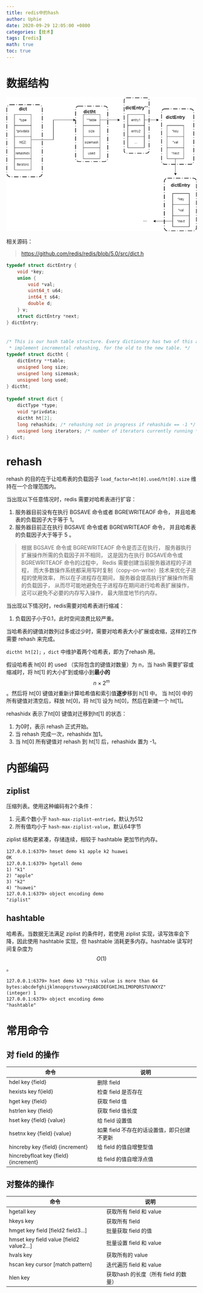 ```yaml
---
title: redis中的hash
author: Uphie
date: 2020-09-29 12:05:00 +0800
categories: [技术]
tags: [redis]
math: true
toc: true
---
```


# 数据结构

![Redis hash数据结构](../_post_imgs/2020-09/redis-hash-structure.png)

相关源码：
> https://github.com/redis/redis/blob/5.0/src/dict.h

```C
typedef struct dictEntry {
    void *key;
    union {
        void *val;
        uint64_t u64;
        int64_t s64;
        double d;
    } v;
    struct dictEntry *next;
} dictEntry;


/* This is our hash table structure. Every dictionary has two of this as we
 * implement incremental rehashing, for the old to the new table. */
typedef struct dictht {
    dictEntry **table;
    unsigned long size;
    unsigned long sizemask;
    unsigned long used;
} dictht;

typedef struct dict {
    dictType *type;
    void *privdata;
    dictht ht[2];
    long rehashidx; /* rehashing not in progress if rehashidx == -1 */
    unsigned long iterators; /* number of iterators currently running */
} dict;
```

# rehash

rehash 的目的在于让哈希表的负载因子 `load_factor=ht[0].used/ht[0].size` 维持在一个合理范围内。

当出现以下任意情况时，redis 需要对哈希表进行扩容：
1. 服务器目前没有在执行 BGSAVE 命令或者 BGREWRITEAOF 命令， 并且哈希表的负载因子大于等于 1。
2. 服务器目前正在执行 BGSAVE 命令或者 BGREWRITEAOF 命令， 并且哈希表的负载因子大于等于 5 。

> 根据 BGSAVE 命令或 BGREWRITEAOF 命令是否正在执行， 服务器执行扩展操作所需的负载因子并不相同， 这是因为在执行 BGSAVE命令或 BGREWRITEAOF 命令的过程中， Redis 需要创建当前服务器进程的子进程， 而大多数操作系统都采用写时复制（copy-on-write）技术来优化子进程的使用效率， 所以在子进程存在期间， 服务器会提高执行扩展操作所需的负载因子， 从而尽可能地避免在子进程存在期间进行哈希表扩展操作， 这可以避免不必要的内存写入操作， 最大限度地节约内存。

当出现以下情况时，redis需要对哈希表进行缩减：
1. 负载因子小于0.1，此时空间浪费比较严重。

当哈希表的键值对数列过多或过少时，需要对哈希表大小扩展或收缩，这样的工作需要 rehash 来完成。

`dictht ht[2];` ，`dict` 中维护着两个哈希表，即为了rehash 用。

假设哈希表 ht[0] 的 used （实际包含的键值对数量）为 n，当 hash 需要扩容或缩减时，将 ht[1] 的大小扩到或缩小到**最小的** $$n \times {2^m}$$ 。然后将 ht[0] 键值对重新计算哈希值和索引值**逐步**移到 h[1] 中。
当 ht[0] 中的所有键值对清空后，释放 ht[0]，将 ht[1] 设为 ht[0]，然后在新建一个 ht[1]。

rehashidx 表示了ht[0] 键值对迁移到ht[1] 的状态：
1. 为0时，表示 rehash 正式开始。
2. 当 rehash 完成一次，rehashidx 加1。
3. 当 ht[0] 所有键值对 rehash 到 ht[1] 后，rehashidx 置为 -1。

# 内部编码

## ziplist

压缩列表。使用这种编码有2个条件：

1. 元素个数小于 `hash-max-ziplist-entried`，默认为512
2. 所有值均小于 `hash-max-ziplist-value`，默认64字节

ziplist 结构更紧凑，存储连续，相较于 hashtable 更加节约内存。

```shell
127.0.0.1:6379> hmset demo k1 apple k2 huawei
OK
127.0.0.1:6379> hgetall demo
1) "k1"
2) "apple"
3) "k2"
4) "huawei"
127.0.0.1:6379> object encoding demo
"ziplist"
```

## hashtable

哈希表。当数据无法满足 ziplist 的条件时，若使用 ziplist 实现，读写效率会下降，因此使用 hashtable 实现，但 hashtable 消耗更多内存。hashtable 读写时间复杂度为 $$O(1)$$。

```shell
127.0.0.1:6379> hset demo k3 "this value is more than 64 bytes:abcdefghijklmnopqrstuvwxyzABCDEFGHIJKLIMOPQRSTUVWXYZ"
(integer) 1
127.0.0.1:6379> object encoding demo
"hashtable"
```

# 常用命令

## 对 field 的操作
| 命令                                   | 说明                                        |
| -------------------------------------- | ------------------------------------------- |
| hdel key {field}                       | 删除 field                                  |
| hexists key f{ield}                    | 检查 field 是否存在                         |
| hget key {field}                       | 获取 field 值                               |
| hstrlen key {field}                    | 获取 field 值长度                           |
| hset key {field}  {value}              | 给 field 设置值                             |
| hsetnx key {field} {value}             | 如果 field 不存在的话设置值，即只创建不更新 |
| hincreby key  {field}  {increment}     | 给 field 的值自增整型值                     |
| hincrebyfloat key {field}  {increment} | 给 field 的值自增浮点值     |

## 对整体的操作

| 命令                                     | 说明                                 |
| ---------------------------------------- | ------------------------------------ |
| hgetall key                              | 获取所有 field 和 value              |
| hkeys key                                | 获取所有 field                       |
| hmget key field [field2 field3...]       | 批量获取 field 的值                  |
| hmset key field value [field2 value2...] | 批量设置 field 和 value              |
| hvals key                                | 获取所有的 value                     |
| hscan key cursor [match pattern]         | 迭代遍历 field 和 value              |
| hlen key                                 | 获取hash 的长度（所有 field 的数量） |
